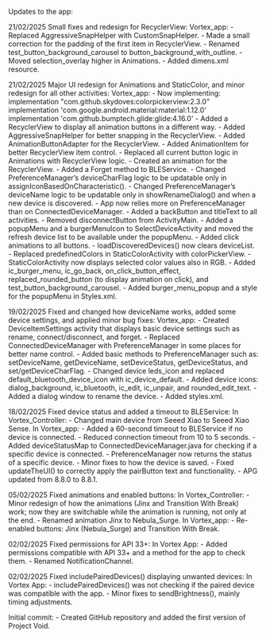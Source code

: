 Updates to the app:

21/02/2025
Small fixes and redesign for RecyclerView:
    Vortex_app:
        - Replaced AggressiveSnapHelper with CustomSnapHelper.
        - Made a small correction for the padding of the first item in RecyclerView.
        - Renamed test_button_background_carousel to button_background_with_outline.
        - Moved selection_overlay higher in Animations.
        - Added dimens.xml resource.

21/02/2025
Major UI redesign for Animations and StaticColor, and minor redesign for all other activities:
    Vortex_app:
        - Now implementing:
              implementation "com.github.skydoves:colorpickerview:2.3.0"
              implementation 'com.google.android.material:material:1.12.0'
              implementation 'com.github.bumptech.glide:glide:4.16.0'
        - Added a RecyclerView to display all animation buttons in a different way.
        - Added AggressiveSnapHelper for better snapping in the RecyclerView.
        - Added AnimationButtonAdapter for the RecyclerView.
        - Added AnimationItem for better RecyclerView item control.
        - Replaced all current button logic in Animations with RecyclerView logic.
        - Created an animation for the RecyclerView.
        - Added a Forget method to BLEService.
        - Changed PreferenceManager’s deviceCharFlag logic to be updatable only in assignIconBasedOnCharacteristic().
        - Changed PreferenceManager’s deviceName logic to be updatable only in showRenameDialog() and when a new device is discovered.
        - App now relies more on PreferenceManager than on ConnectedDeviceManager.
        - Added a backButton and titleText to all activities.
        - Removed disconnectButton from ActivityMain.
        - Added a popupMenu and a burgerMenuIcon to SelectDeviceActivity and moved the refresh device list to be available under the popupMenu.
        - Added click animations to all buttons.
        - loadDiscoveredDevices() now clears deviceList.
        - Replaced predefinedColors in StaticColorActivity with colorPickerView.
        - StaticColorActivity now displays selected color values also in RGB.
        - Added ic_burger_menu, ic_go_back, on_click_button_effect, replaced_rounded_button (to display animation on click), and test_button_background_carousel.
        - Added burger_menu_popup and a style for the popupMenu in Styles.xml.

19/02/2025
Fixed and changed how deviceName works, added some device settings, and applied minor bug fixes:
    Vortex_app:
        - Created DeviceItemSettings activity that displays basic device settings such as rename, connect/disconnect, and forget.
        - Replaced ConnectedDeviceManager with PreferenceManager in some places for better name control.
        - Added basic methods to PreferenceManager such as: setDeviceName, getDeviceName, setDeviceStatus, getDeviceStatus, and set/getDeviceCharFlag.
        - Changed device leds_icon and replaced default_bluetooth_device_icon with ic_device_default.
        - Added device icons: dialog_background, ic_bluetooth, ic_edit, ic_unpair, and rounded_edit_text.
        - Added a dialog window to rename the device.
        - Added styles.xml.

18/02/2025
Fixed device status and added a timeout to BLEService:
    In Vortex_Controller:
        - Changed main device from Seeed Xiao to Seeed Xiao Sense.
    In Vortex_app:
        - Added a 60-second timeout to BLEService if no device is connected.
        - Reduced connection timeout from 10 to 5 seconds.
        - Added deviceStatusMap to ConnectedDeviceManager.java for checking if a specific device is connected.
        - PreferenceManager now returns the status of a specific device.
        - Minor fixes to how the device is saved.
        - Fixed updateTheUI() to correctly apply the pairButton text and functionality.
        - APG updated from 8.8.0 to 8.8.1.

05/02/2025
Fixed animations and enabled buttons:
    In Vortex_Controller:
        - Minor redesign of how the animations (Jinx and Transition With Break) work; now they are switchable while the animation is running, not only at the end.
        - Renamed animation Jinx to Nebula_Surge.
    In Vortex_app:
        - Re-enabled buttons: Jinx (Nebula_Surge) and Transition With Break.

02/02/2025
Fixed permissions for API 33+:
    In Vortex App:
        - Added permissions compatible with API 33+ and a method for the app to check them.
        - Renamed NotificationChannel.

02/02/2025
Fixed includePairedDevices() displaying unwanted devices:
    In Vortex App:
        - includePairedDevices() was not checking if the paired device was compatible with the app.
        - Minor fixes to sendBrightness(), mainly timing adjustments.

Initial commit:
    - Created GitHub repository and added the first version of Project Void.
